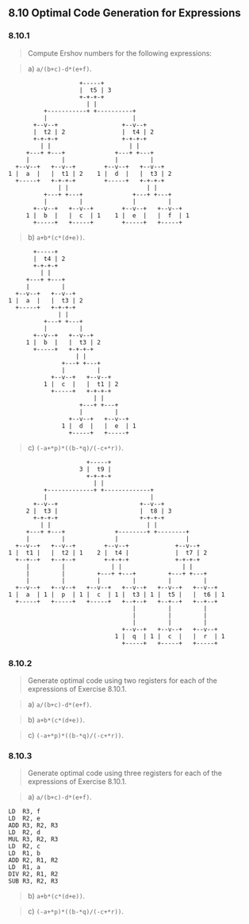 ## 8.10 Optimal Code Generation for Expressions

### 8.10.1

> Compute Ershov numbers for the following expressions:

> a) `a/(b+c)-d*(e+f)`.

```
                    +-----+
                    |  t5 | 3
                    +-+-+-+
                      | |
          +-----------+ +----------+
          |                        |
       +--v--+                  +--v--+
       |  t2 | 2                |  t4 | 2
       +-+-+-+                  +-+-+-+
         | |                      | |
     +---+ +---+              +---+ +---+
     |         |              |         |
  +--v--+   +--v--+        +--v--+   +--v--+
1 |  a  |   |  t1 | 2    1 |  d  |   |  t3 | 2
  +-----+   +-+-+-+        +-----+   +-+-+-+
              | |                      | |
          +---+ +---+              +---+ +---+
          |         |              |         |
       +--v--+   +--v--+        +--v--+   +--v--+
     1 |  b  |   |  c  | 1    1 |  e  |   |  f  | 1
       +-----+   +-----+        +-----+   +-----+
```

> b) `a+b*(c*(d+e))`.

```
       +-----+
       |  t4 | 2
       +-+-+-+
         | |
     +---+ +---+
     |         |
  +--v--+   +--v--+
1 |  a  |   |  t3 | 2
  +-----+   +-+-+-+
              | |
          +---+ +---+
          |         |
       +--v--+   +--v--+
     1 |  b  |   |  t3 | 2
       +-----+   +-+-+-+
                   | |
               +---+ +---+
               |         |
            +--v--+   +--v--+
          1 |  c  |   |  t1 | 2
            +-----+   +-+-+-+
                        | |
                    +---+ +---+
                    |         |
                 +--v--+   +--v--+
               1 |  d  |   |  e  | 1
                 +-----+   +-----+
```

> c) `(-a+*p)*((b-*q)/(-c+*r))`.

```
                      +-----+
                    3 |  t9 |
                      +-+-+-+
                        | |
          +-------------+ +-------------+
          |                             |
       +--v--+                       +--v--+
     2 |  t3 |                       |  t8 | 3
       +-+-+-+                       +-+-+-+
         | |                           | |
     +---+ +---+              +--------+ +--------+
     |         |              |                   |
  +--v--+   +--v--+        +--v--+             +--v--+
1 |  t1 |   |  t2 | 1    2 |  t4 |             |  t7 | 2
  +--+--+   +--+--+        +-+-+-+             +-+-+-+
     |         |             | |                 | |
     |         |         +---+ +---+         +---+ +---+
     |         |         |         |         |         |
  +--v--+   +--v--+   +--v--+   +--v--+   +--v--+   +--v--+
1 |  a  | 1 |  p  | 1 |  c  | 1 |  t3 | 1 |  t5 |   |  t6 | 1
  +-----+   +-----+   +-----+   +--+--+   +--+--+   +--+--+
                                   |         |         |
                                   |         |         |
                                   |         |         |
                                +--v--+   +--v--+   +--v--+
                              1 |  q  | 1 |  c  |   |  r  | 1
                                +-----+   +-----+   +-----+
```

### 8.10.2

> Generate optimal code using two registers for each of the expressions of Exercise 8.10.1.

> a) `a/(b+c)-d*(e+f)`.

> b) `a+b*(c*(d+e))`.

> c) `(-a+*p)*((b-*q)/(-c+*r))`.

### 8.10.3

> Generate optimal code using three registers for each of the expressions of Exercise 8.10.1.

> a) `a/(b+c)-d*(e+f)`.

```
LD  R3, f
LD  R2, e
ADD R3, R2, R3
LD  R2, d
MUL R3, R2, R3
LD  R2, c
LD  R1, b
ADD R2, R1, R2
LD  R1, a
DIV R2, R1, R2
SUB R3, R2, R3
```

> b) `a+b*(c*(d+e))`.

> c) `(-a+*p)*((b-*q)/(-c+*r))`.
